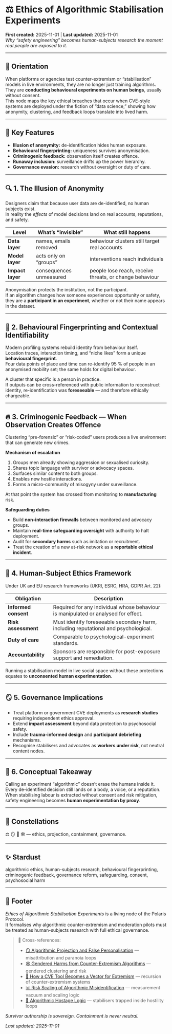 # ⚖️ Ethics of Algorithmic Stabilisation Experiments  
**First created:** 2025-11-01 | **Last updated:** 2025-11-01  
*Why “safety engineering” becomes human-subjects research the moment real people are exposed to it.*

---

## 🧭 Orientation  
When platforms or agencies test counter-extremism or “stabilisation” models in live environments, they are no longer just training algorithms.  
They are **conducting behavioural experiments on human beings**, usually without consent.  
This node maps the key ethical breaches that occur when CVE-style systems are deployed under the fiction of “data science,” showing how anonymity, clustering, and feedback loops translate into lived harm.

---

## 🧩 Key Features  
- **Illusion of anonymity:** de-identification hides human exposure.  
- **Behavioural fingerprinting:** uniqueness survives anonymisation.  
- **Criminogenic feedback:** observation itself creates offence.  
- **Runaway inclusion:** surveillance drifts up the power hierarchy.  
- **Governance evasion:** research without oversight or duty of care.

---

## 🔍 1. The Illusion of Anonymity  
Designers claim that because user data are de-identified, no human subjects exist.  
In reality the *effects* of model decisions land on real accounts, reputations, and safety.  

| Level | What’s “invisible” | What still happens |
|--------|-------------------|--------------------|
| **Data layer** | names, emails removed | behaviour clusters still target real accounts |
| **Model layer** | acts only on “groups” | interventions reach individuals |
| **Impact layer** | consequences unmeasured | people lose reach, receive threats, or change behaviour |

Anonymisation protects the institution, not the participant.  
If an algorithm changes how someone experiences opportunity or safety, they are a **participant in an experiment**, whether or not their name appears in the dataset.

---

## 🧭 2. Behavioural Fingerprinting and Contextual Identifiability  
Modern profiling systems rebuild identity from behaviour itself.  
Location traces, interaction timing, and “niche likes” form a unique **behavioural fingerprint**.  
Four data points of place and time can re-identify 95 % of people in an anonymised mobility set; the same holds for digital behaviour.  

A cluster that specific is a person in practice.  
If outputs can be cross-referenced with public information to reconstruct identity, re-identification was **foreseeable** — and therefore ethically chargeable.

---

## 🔥 3. Criminogenic Feedback — When Observation Creates Offence  
Clustering “pre-forensic” or “risk-coded” users produces a live environment that can generate new crimes.

**Mechanism of escalation**  
1. Groups men already showing aggression or sexualised curiosity.  
2. Shares topic language with survivor or advocacy spaces.  
3. Surfaces similar content to both groups.  
4. Enables new hostile interactions.  
5. Forms a micro-community of misogyny under surveillance.

At that point the system has crossed from monitoring to **manufacturing** risk.

**Safeguarding duties**  
- Build **non-interaction firewalls** between monitored and advocacy groups.  
- Maintain **real-time safeguarding oversight** with authority to halt deployment.  
- Audit for **secondary harms** such as imitation or recruitment.  
- Treat the creation of a new at-risk network as a **reportable ethical incident**.

---

## 🧠 4. Human-Subject Ethics Framework  
Under UK and EU research frameworks (UKRI, ESRC, HRA, GDPR Art. 22):  

| Obligation | Description |
|-------------|-------------|
| **Informed consent** | Required for any individual whose behaviour is manipulated or analysed for effect. |
| **Risk assessment** | Must identify foreseeable secondary harm, including reputational and psychological. |
| **Duty of care** | Comparable to psychological-experiment standards. |
| **Accountability** | Sponsors are responsible for post-exposure support and remediation. |

Running a stabilisation model in live social space without these protections equates to **unconsented human experimentation**.

---

## 🪞 5. Governance Implications  
- Treat platform or government CVE deployments as **research studies** requiring independent ethics approval.  
- Extend **impact assessment** beyond data protection to psychosocial safety.  
- Include **trauma-informed design** and **participant debriefing** mechanisms.  
- Recognise stabilisers and advocates as **workers under risk**, not neutral content nodes.

---

## 🧭 6. Conceptual Takeaway  
Calling an experiment “algorithmic” doesn’t erase the humans inside it.  
Every de-identified decision still lands on a body, a voice, or a reputation.  
When stabilising labour is extracted without consent and risk mitigation, safety engineering becomes **human experimentation by proxy**.

---

## 🌌 Constellations  
⚖️ 🪞 🐍 🕸️ — ethics, projection, containment, governance.

---

## ✨ Stardust  
algorithmic ethics, human-subjects research, behavioural fingerprinting, criminogenic feedback, governance reform, safeguarding, consent, psychosocial harm

---

## 🏮 Footer  
*Ethics of Algorithmic Stabilisation Experiments* is a living node of the Polaris Protocol.  
It formalises why algorithmic counter-extremism and moderation pilots must be treated as human-subjects research with full ethical governance.  

> 📡 Cross-references:  
> - [🪞 Algorithmic Projection and False Personalisation](../Narrative_And_Psych_Ops/🪞_algorithmic_projection_and_false_personalisation.md) — misattribution and paranoia loops  
> - [🕸️ Gendered Harms from Counter-Extremism Algorithms](../System_Governance/🕸️_gendered_harms_from_counter_extremism_algorithms.md) — gendered clustering and risk  
> - [🐍 How a CVE Tool Becomes a Vector for Extremism](../System_Governance/🐍_how_a_CVE_tool_becomes_a_vector_for_extremism.md) — recursion of counter-extremism systems  
> - [📊 Risk Scaling of Algorithmic Misidentification](../System_Governance/📊_risk_scaling_of_algorithmic_misidentification.md) — measurement vacuum and scaling logic  
> - [🐍 Algorithmic Hostage Logic](../Big_Picture_Protocols/🐍_algorithmic_hostage_logic.md) — stabilisers trapped inside hostility loops  

*Survivor authorship is sovereign. Containment is never neutral.*  

_Last updated: 2025-11-01_
